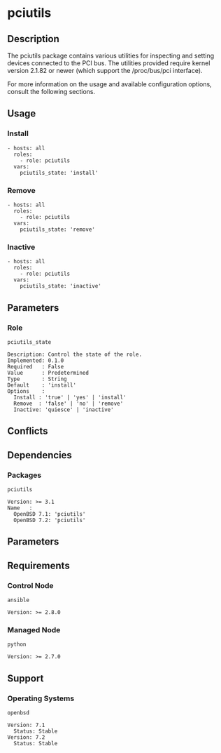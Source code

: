 # pciutils

## Description

The pciutils package contains various utilities for inspecting and setting
devices connected to the PCI bus. The utilities provided require kernel version
2.1.82 or newer (which support the /proc/bus/pci interface).

For more information on the usage and available configuration options,
consult the following sections.

## Usage

### Install

```
- hosts: all
  roles:
    - role: pciutils
  vars:
    pciutils_state: 'install'
```

### Remove

```
- hosts: all
  roles:
    - role: pciutils
  vars:
    pciutils_state: 'remove'
```

### Inactive

```
- hosts: all
  roles:
    - role: pciutils
  vars:
    pciutils_state: 'inactive'
```

## Parameters

### Role

`pciutils_state`

    Description: Control the state of the role.
    Implemented: 0.1.0
    Required   : False
    Value      : Predetermined
    Type       : String
    Default    : 'install'
    Options    :
      Install : 'true' | 'yes' | 'install'
      Remove  : 'false' | 'no' | 'remove'
      Inactive: 'quiesce' | 'inactive'

## Conflicts

## Dependencies

### Packages

`pciutils`

    Version: >= 3.1
    Name   :
      OpenBSD 7.1: 'pciutils'
      OpenBSD 7.2: 'pciutils'

## Parameters

## Requirements

### Control Node

`ansible`

    Version: >= 2.8.0

### Managed Node

`python`

    Version: >= 2.7.0

## Support

### Operating Systems

`openbsd`

    Version: 7.1
      Status: Stable
    Version: 7.2
      Status: Stable
